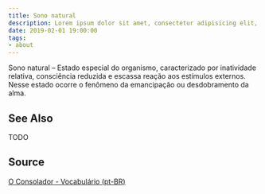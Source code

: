 ```yaml
---
title: Sono natural
description: Lorem ipsum dolor sit amet, consectetur adipisicing elit, sed do eiusmod tempor incididunt ut labore et dolore magna aliqua.  TODO
date: 2019-02-01 19:00:00
tags:
- about
---
```


Sono natural – Estado especial do organismo, caracterizado por inatividade relativa, consciência reduzida e escassa reação aos estímulos externos. Nesse estado ocorre o fenômeno da emancipação ou desdobramento da alma.

## See Also
TODO

## Source
[O Consolador - Vocabulário (pt-BR)](http://www.oconsolador.com.br/linkfixo/vocabulario/principal.html)
